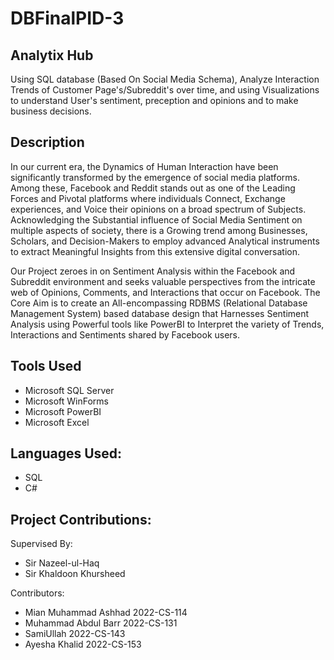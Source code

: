 # DBFinalPID-3

## Analytix Hub
Using SQL database (Based On Social Media Schema), Analyze Interaction Trends of Customer Page's/Subreddit's over time, and using Visualizations to understand User's sentiment, preception and opinions and to make business decisions.

## Description
In our current era, the Dynamics of Human Interaction have been significantly transformed by the emergence of social media platforms. Among these, Facebook and Reddit stands out as one of the Leading Forces and Pivotal platforms where individuals Connect, Exchange experiences, and Voice their opinions on a broad spectrum of Subjects. Acknowledging the Substantial influence of Social Media Sentiment on multiple aspects of society, there is a Growing trend among Businesses, Scholars, and Decision-Makers to employ advanced Analytical instruments to extract Meaningful Insights from this extensive digital conversation.

Our Project zeroes in on Sentiment Analysis within the Facebook and Subreddit environment and seeks valuable perspectives from the intricate web of Opinions, Comments, and Interactions that occur on Facebook. The Core Aim is to create an All-encompassing RDBMS (Relational Database Management System) based database design that Harnesses Sentiment Analysis using Powerful tools like PowerBI to Interpret the variety of Trends, Interactions and Sentiments shared by Facebook users.

## Tools Used
- Microsoft SQL Server 
- Microsoft WinForms
- Microsoft PowerBI
- Microsoft Excel

## Languages Used:
- SQL
- C#

## Project Contributions:

Supervised By: 

- Sir Nazeel-ul-Haq
- Sir Khaldoon Khursheed

Contributors: 

- Mian Muhammad Ashhad    2022-CS-114
- Muhammad Abdul Barr     2022-CS-131
- SamiUllah               2022-CS-143
- Ayesha Khalid           2022-CS-153
